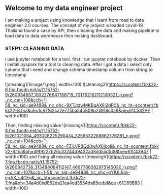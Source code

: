 ## Welcome to my data engineer project
I am making a project using knowledge that I learn from road to data engineer 2.0 courses. The concept of my project is loaded covid-19 Thailand found a case by API, then cleaning the data and making pipeline to load data to data warehouse then making dashboard.
### STEP1: CLEANING DATA
i use jupyter notebook for a tool. first i run jupyter notebook by docker. Then i install pyspark for a tool to cleaning data. After i got a data i select only cplumn that i need  and change schema timestamp column from string to timestamp

![cleaning1](image/1.png | width=100)
![cleaning2](https://scontent.fbkk22-8.fna.fbcdn.net/v/t1.15752-9/260934687_1002276647168715_701752162112100321_n.png?_nc_cat=108&ccb=1-5&_nc_sid=ae9488&_nc_ohc=9XTJtzwMKBgAX8i2dP0&_nc_ht=scontent.fbkk22-8.fna&oh=1c87f62ca2e775ba545808b24918c0a9&oe=61C582AF | width=100)

Then, finding missing value
![missingV](https://scontent.fbkk22-8.fna.fbcdn.net/v/t1.15752-9/261021064_493028225290474_3258532288862776281_n.png?_nc_cat=104&ccb=1-5&_nc_sid=ae9488&_nc_ohc=FZlLVR8Qd0wAX8Iboli&_nc_ht=scontent.fbkk22-8.fna&oh=d9f9227b26c33244d9432ad8dd55d540&oe=61C43947 | width=100)
and fixing all missing value
![missingV](https://scontent.fbkk22-7.fna.fbcdn.net/v/t1.15752-9/260842736_313484084112147_4667766382975145030_n.png?_nc_cat=107&ccb=1-5&_nc_sid=ae9488&_nc_ohc=gYIUL6pv-egAX_s4CEg&_nc_ht=scontent.fbkk22-7.fna&oh=34a4d0bd852da21ea4cd3554da85cebd&oe=61C69B83 | width=100)


